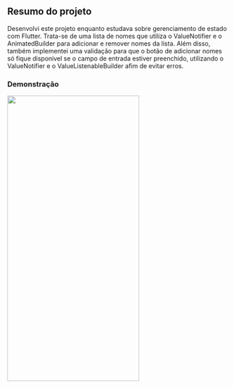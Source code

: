 ## Resumo do projeto
Desenvolvi este projeto enquanto estudava sobre gerenciamento de estado com Flutter. Trata-se de uma lista de nomes que utiliza o ValueNotifier e o AnimatedBuilder para adicionar e remover nomes da lista. Além disso, também implementei uma validação para que o botão de adicionar nomes só fique disponível se o campo de entrada estiver preenchido, utilizando o ValueNotifier e o ValueListenableBuilder afim de evitar erros.

### Demonstração
<img src="https://github.com/devnatanaelsantos/assets_github/blob/main/value_notifier/gif.gif" width=300 height='650'>
